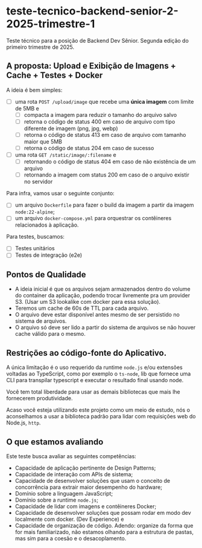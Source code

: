 # teste-tecnico-backend-senior-2-2025-trimestre-1
Teste técnico para a posição de Backend Dev Sênior. Segunda edição do primeiro trimestre de 2025.

## A proposta: Upload e Exibição de Imagens + Cache + Testes + Docker

A ideia é bem simples:

- [ ] uma rota `POST /upload/image` que recebe uma **única imagem** com limite de 5MB e
    - [ ] compacta a imagem para reduzir o tamanho do arquivo salvo
    - [ ] retorna o código de status 400 em caso de arquivo com tipo diferente de imagem (png, jpg, webp)
    - [ ] retorna o código de status 413 em caso de arquivo com tamanho maior que 5MB
    - [ ] retorna o código de status 204 em caso de sucesso
- [ ] uma rota `GET /static/image/:filename` e
    - [ ] retornando o código de status 404 em caso de não existência de um arquivo
    - [ ] retornando a imagem com status 200 em caso de o arquivo existir no servidor

Para infra, vamos usar o seguinte conjunto:

- [ ] um arquivo `Dockerfile` para fazer o build da imagem a partir da imagem `node:22-alpine`;
- [ ] um arquivo `docker-compose.yml` para orquestrar os contêineres relacionados à aplicação.

Para testes, buscamos:

- [ ] Testes unitários
- [ ] Testes de integração (e2e)

## Pontos de Qualidade

- A ideia inicial é que os arquivos sejam armazenados dentro do volume do container da aplicação, podendo trocar livremente pra um provider S3. (Usar um S3 lookalike com docker para essa solução).
- Teremos um cache de 60s de TTL para cada arquivo.
- O arquivo deve estar disponível antes mesmo de ser persistido no sistema de arquivos.
- O arquivo só deve ser lido a partir do sistema de arquivos se não houver cache válido para o mesmo.

## Restrições ao código-fonte do Aplicativo.

A única limitação é o uso requerido da runtime `node.js` e/ou extensões voltadas ao TypeScript, como por exemplo o `ts-node`, lib que fornece uma CLI para transpilar typescript e executar o resultado final usando node.

Você tem total liberdade para usar as demais bibliotecas que mais lhe fornecerem produtividade.

Acaso você esteja utilizando este projeto como um meio de estudo, nós o aconselhamos a usar a biblioteca padrão para lidar com requisições web do Node.js, `http`.

## O que estamos avaliando

Este teste busca avaliar as seguintes competências:

- Capacidade de aplicação pertinente de Design Patterns;
- Capacidade de interação com APIs de sistema;
- Capacidade de desenvolver soluções que usam o conceito de concorrência para extrair maior desempenho do hardware;
- Domínio sobre a linguagem JavaScript;
- Domínio sobre a runtime `node.js`;
- Capacidade de lidar com imagens e contêineres Docker;
- Capacidade de desenvolver soluções que possam rodar em modo dev localmente com docker. (Dev Experience) e
- Capacidade de organização de código. Adendo: organize da forma que for mais familiarizado, não estamos olhando para a estrutura de pastas, mas sim para a coesão e o desacoplamento.
